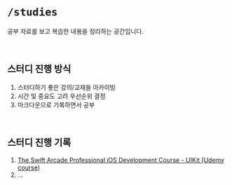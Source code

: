# `/studies`

공부 자료를 보고 복습한 내용을 정리하는 공간입니다.

<br />

## 스터디 진행 방식

1. 스터디하기 좋은 강의/교재들 아카이빙
2. 시간 및 중요도 고려 우선순위 결정
3. 마크다운으로 기록하면서 공부

<br />

## 스터디 진행 기록

1. [The Swift Arcade Professional iOS Development Course - UIKit (Udemy course)](https://www.udemy.com/course/the-swift-arcade-professional-ios-development-course-uikit/)
2. ...
